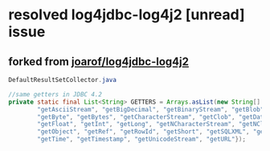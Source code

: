 # resolved log4jdbc-log4j2 [unread] issue

## forked from [joarof/log4jdbc-log4j2](https://github.com/joaoraf/log4jdbc-log4j2/commit/227af0bb2504ea5b717b99233293175617be1f94)

```java
DefaultResultSetCollector.java

//same getters in JDBC 4.2
private static final List<String> GETTERS = Arrays.asList(new String[] {"getArray", 
        "getAsciiStream", "getBigDecimal", "getBinaryStream", "getBlob", "getBoolean", 
        "getByte", "getBytes", "getCharacterStream", "getClob", "getDate", "getDouble", 
        "getFloat", "getInt", "getLong", "getNCharacterStream", "getNClob", "getNString", 
        "getObject", "getRef", "getRowId", "getShort", "getSQLXML", "getString",  
        "getTime", "getTimestamp", "getUnicodeStream", "getURL"});
```
